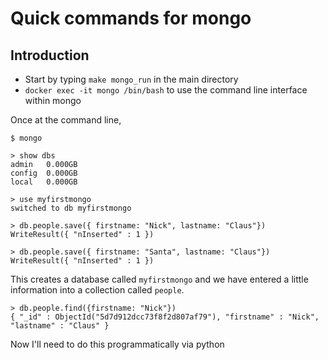 # Quick commands for mongo

## Introduction

* Start by typing `make mongo_run` in the main directory
* `docker exec -it mongo /bin/bash` to use the command line interface within mongo

Once at the command line, 

```
$ mongo

> show dbs
admin   0.000GB
config  0.000GB
local   0.000GB

> use myfirstmongo
switched to db myfirstmongo

> db.people.save({ firstname: "Nick", lastname: "Claus"})
WriteResult({ "nInserted" : 1 })

> db.people.save({ firstname: "Santa", lastname: "Claus"})
WriteResult({ "nInserted" : 1 })
```

This creates a database called `myfirstmongo` and we have entered a little information into a collection called `people`. 

```
> db.people.find({firstname: "Nick"})
{ "_id" : ObjectId("5d7d912dcc73f8f2d807af79"), "firstname" : "Nick", "lastname" : "Claus" }

```

Now I'll need to do this programmatically via python



